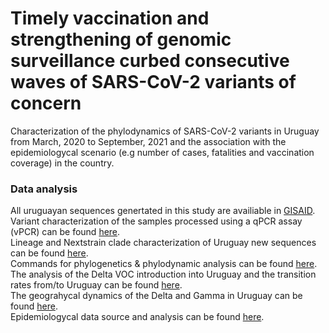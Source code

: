 # Timely vaccination and strengthening of genomic surveillance curbed consecutive waves of SARS-CoV-2 variants of concern

Characterization of the phylodynamics of SARS-CoV-2 variants in Uruguay from March, 2020 to September, 2021 and the association with the epidemiologycal scenario (e.g number of cases, fatalities and vaccination coverage) in the country. 

### Data analysis
All uruguayan sequences genertated in this study are availiable in [GISAID](https://gisaid.org/).  
Variant characterization of the samples processed using a qPCR assay (vPCR) can be found [here](https://github.com/Ceci07/SARS-CoV-2_URU/blob/main/docs/vPCR.pdf).  
Lineage and Nextstrain clade characterization of Uruguay new sequences can be found [here](https://github.com/Ceci07/SARS-CoV-2_URU/blob/main/docs/samp_class2.pdf).  
Commands for phylogenetics & phylodynamic analysis can be found [here](https://github.com/Ceci07/SARS-CoV-2_URU/blob/main/docs/index.pdf).  
The analysis of the Delta VOC introduction into Uruguay and the transition rates from/to Uruguay can be found [here](https://github.com/Ceci07/SARS-CoV-2_URU/blob/main/docs/intros_orig.pdf).  
The geograhycal dynamics of the Delta and Gamma in Uruguay can be found [here](https://github.com/Ceci07/SARS-CoV-2_URU/blob/main/docs/subtrees.pdf).   
Epidemiologycal data source and analysis can be found [here](https://github.com/Ceci07/SARS-CoV-2_URU/blob/main/docs/epidemiology.pdf).  


